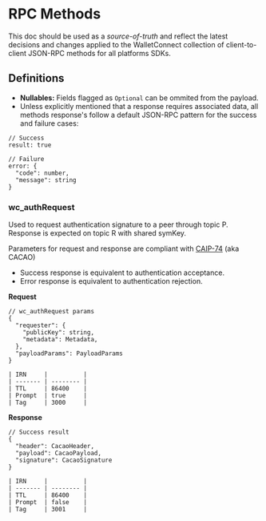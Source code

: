 # RPC Methods

This doc should be used as a _source-of-truth_ and reflect the latest decisions and changes applied to the WalletConnect collection of client-to-client JSON-RPC methods for all platforms SDKs.

## Definitions

- **Nullables:** Fields flagged as `Optional` can be ommited from the payload.
- Unless explicitly mentioned that a response requires associated data, all methods response's follow a default JSON-RPC pattern for the success and failure cases:

```jsonc
// Success
result: true

// Failure
error: {
  "code": number,
  "message": string
}
```

### wc_authRequest

Used to request authentication signature to a peer through topic P. Response is expected on topic R with shared symKey.

Parameters for request and response are compliant with [CAIP-74](https://github.com/ChainAgnostic/CAIPs/blob/master/CAIPs/caip-74.md) (aka CACAO)

- Success response is equivalent to authentication acceptance.
- Error response is equivalent to authentication rejection.

**Request**

```jsonc
// wc_authRequest params
{
  "requester": {
    "publicKey": string,
    "metadata": Metadata,
  },
  "payloadParams": PayloadParams
}

| IRN     |          |
| ------- | -------- |
| TTL     | 86400    |
| Prompt  | true     |
| Tag     | 3000     |

```

**Response**

```jsonc
// Success result
{
  "header": CacaoHeader,
  "payload": CacaoPayload,
  "signature": CacaoSignature
}

| IRN     |          |
| ------- | -------- |
| TTL     | 86400    |
| Prompt  | false    |
| Tag     | 3001     |
```
